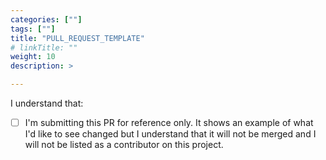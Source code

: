 ```yaml
---
categories: [""]
tags: [""]
title: "PULL_REQUEST_TEMPLATE"
# linkTitle: ""
weight: 10
description: >

---
```


<!--- WARNING Pull Requests made to this repository cannot be merged -->

I understand that:

- [ ] I'm submitting this PR for reference only. It shows an example of what I'd like to see changed but
  I understand that it will not be merged and I will not be listed as a contributor on this project.
